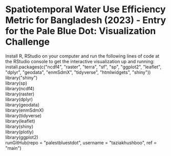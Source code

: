 # Spatiotemporal Water Use Efficiency Metric for Bangladesh (2023) - Entry for the Pale Blue Dot: Visualization Challenge

Install R, RStudio on your computer and run the following lines of code at the RStudio console to get the interactive visualization up and running:\
install.packages(c("ncdf4", "raster", "terra", "sf", "sp", "ggplot2", "leaflet", "dplyr", "geodata", "enmSdmX", "tidyverse", "htmlwidgets", "shiny"))\
library("shiny")\
library(sp)\
library(ncdf4)\
library(raster)\
library(dplyr)\
library(geodata)\
library(enmSdmX)\
library(tidyverse)\
library(leaflet)\
library(shiny)\
library(plotly)\
library(ggplot2)\
runGitHub(repo = "palestbluestdot", username = "taziakhushboo", ref = "main")

